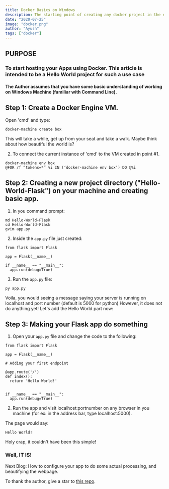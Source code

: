 ```yaml
---
title: Docker Basics on Windows
description: The starting point of creating any docker project in the easiest way possible.
date: "2020-07-25"
image: "docker.png"
author: "Ayush"
tags: ["docker"]
---
```


<h2> PURPOSE </h2>
<h3> To start hosting your Apps using Docker. 
This article is intended to be a Hello World project for such a use case </h3>

<h4>The Author assumes that you have some basic understanding of working on Windows Machine (familiar with Command Line).</h4>

## Step 1: Create a Docker Engine VM.

Open 'cmd' and type:

```
docker-machine create box
```

This will take a while, get up from your seat and take a walk. Maybe think about how beautiful the world is? 

2.  To connect the current instance of 'cmd' to the VM created in point #1.

```
docker-machine env box
@FOR /f “tokens=*” %i IN (‘docker-machine env box’) DO @%i
```

## Step 2: Creating a new project directory ("Hello-World-Flask") on your machine and creating basic app.

1. In you command prompt:

```
md Hello-World-Flask
cd Hello-World-Flask
gvim app.py
```

2. Inside the `app.py` file just created:

```
from flask import Flask

app = Flask(__name__)

if __name__ == "__main__":
  app.run(debug=True)
```

3. Run the `app.py` file:

```
py app.py
```

Voila, you would seeing a message saying your server is running on localhost and port number (default is 5000 for python)
However, it does not do anything yet! Let's add the Hello World part now:

## Step 3: Making your Flask app do something

1. Open your `app.py` file and change the code to the following:

```
from flask import Flask

app = Flask(__name__)

# Adding your first endpoint

@app.route('/')
def index():
  return 'Hello World!'


if __name__ == "__main__":
  app.run(debug=True)
```

2. Run the app and visit localhost:portnumber on any browser in you machine (for ex: in the address bar, type localhost:5000).

The page would say:

```
Hello World!
```

Holy crap, it couldn't have been this simple! 
<h3>Well, IT IS!</h3>


Next Blog: How to configure your app to do some actual processing, and beautifying the webpage.


To thank the author, give a star to [this repo](https://github.com/ayushxx7/ayush-mandowara-blog).


